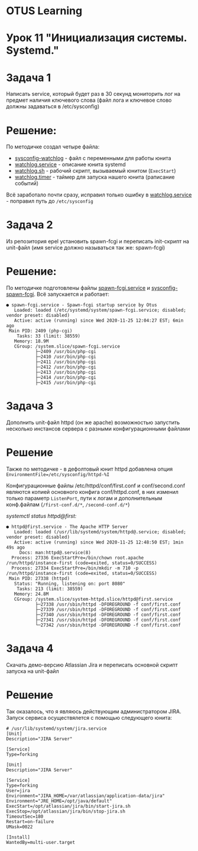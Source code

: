# OTUS Learning
# Урок 11 "Инициализация системы. Systemd."


# Задача 1
Написать service, который будет раз в 30 секунд мониторить лог на предмет наличия ключевого слова (файл лога и ключевое слово должны задаваться в /etc/sysconfig)

# Решение:
По методичке создал четыре файла:
* [sysconfig-watchlog](sysconfig-watchlog) - файл с переменными для работы юнита
* [watchlog.service](watchlog.service) - описание юнита systemd
* [watchlog.sh](watchlog.sh) - рабочий скрипт, вызываемый юнитом (```ExecStart```)
* [watchlog.timer](watchlog.timer) - таймер для запуска нашего юнита (раписание событий)

Всё заработало почти сразу, исправил только ошибку в [watchlog.service](watchlog.service) - поправил путь до ```/etc/sysconfig```

# Задача 2
Из репозитория epel установить spawn-fcgi и переписать init-скрипт на unit-файл (имя service должно называться так же: spawn-fcgi)

# Решение:

По методичке подготовлены файлы [spawn-fcgi.service](spawn-fcgi.service) и [sysconfig-spawn-fcgi](sysconfig-spawn-fcgi). Всё запускается и работает:
```
● spawn-fcgi.service - Spawn-fcgi startup service by Otus
   Loaded: loaded (/etc/systemd/system/spawn-fcgi.service; disabled; vendor preset: disabled)
   Active: active (running) since Wed 2020-11-25 12:04:27 EST; 6min ago
 Main PID: 2409 (php-cgi)
    Tasks: 33 (limit: 38559)
   Memory: 18.9M
   CGroup: /system.slice/spawn-fcgi.service
           ├─2409 /usr/bin/php-cgi
           ├─2410 /usr/bin/php-cgi
           ├─2411 /usr/bin/php-cgi
           ├─2412 /usr/bin/php-cgi
           ├─2413 /usr/bin/php-cgi
           ├─2414 /usr/bin/php-cgi
           ├─2415 /usr/bin/php-cgi
```

# Задача 3
Дополнить unit-файл httpd (он же apache) возможностью запустить несколько инстансов сервера с разными конфигурационными файлами

# Решение
Также по методичке - в дефолтовый юнит httpd добавлена опция ```EnvironmentFile=/etc/sysconfig/httpd-%I```

Конфигурационные файлы /etc/httpd/conf/first.conf и conf/second.conf являются копией основного конфига conf/httpd.conf, в них изменил только параметр ```ListenPort```, пути к логам и дополнительным конф.файлам (```/first-conf.d/*```, ```/second-conf.d/*```)

*systemctl status httpd@first:*
```
● httpd@first.service - The Apache HTTP Server
   Loaded: loaded (/usr/lib/systemd/system/httpd@.service; disabled; vendor preset: disabled)
   Active: active (running) since Wed 2020-11-25 12:48:50 EST; 1min 49s ago
     Docs: man:httpd@.service(8)
  Process: 27336 ExecStartPre=/bin/chown root.apache /run/httpd/instance-first (code=exited, status=0/SUCCESS)
  Process: 27334 ExecStartPre=/bin/mkdir -m 710 -p /run/httpd/instance-first (code=exited, status=0/SUCCESS)
 Main PID: 27338 (httpd)
   Status: "Running, listening on: port 8080"
    Tasks: 213 (limit: 38559)
   Memory: 24.8M
   CGroup: /system.slice/system-httpd.slice/httpd@first.service
           ├─27338 /usr/sbin/httpd -DFOREGROUND -f conf/first.conf
           ├─27339 /usr/sbin/httpd -DFOREGROUND -f conf/first.conf
           ├─27340 /usr/sbin/httpd -DFOREGROUND -f conf/first.conf
           ├─27341 /usr/sbin/httpd -DFOREGROUND -f conf/first.conf
           └─27342 /usr/sbin/httpd -DFOREGROUND -f conf/first.conf
```

# Задача 4
Скачать демо-версию Atlassian Jira и переписать основной скрипт запуска на unit-файл

# Решение
Так оказалось, что я являюсь действующим администратором JIRA. Запуск сервиса осуществялется с помощью следующего юнита:

```
# /usr/lib/systemd/system/jira.service
[Unit]
Description="JIRA Server"

[Service]
Type=forking

[Unit]
Description="JIRA Server"

[Service]
Type=forking
User=jira
Environment="JIRA_HOME=/var/atlassian/application-data/jira"
Environment="JRE_HOME=/opt/java/default"
ExecStart=/opt/atlassian/jira/bin/start-jira.sh
ExecStop=/opt/atlassian/jira/bin/stop-jira.sh
TimeoutSec=180
Restart=on-failure
UMask=0022

[Install]
WantedBy=multi-user.target
```
